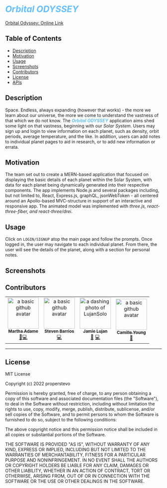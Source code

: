 # <b><i><span style="color:#65C0FB">Orbital ODYSSEY</span></b></i>


<a href="">Orbital Odyssey: Online Link</a><br />


## Table of Contents
- [Description](#description)
- [Motivation](#motivation)
- [Usage](#usage)
- [Screenshots](#screenshots)
- [Contributors](#contributors)
- [License](#license)
- [APIs](#apis)


## Description

Space. Endless, always expanding (however that works) - the more we learn about our universe, the more we come to understand the vastness of that which we do not know. The <b><i><span style=color:#65C0FB>Orbital ODYSSEY</b></i></span> application aims shed some light on that vastness, beginning with our <i>Solar System</i>. Users may sign up and login to view information on each planet, such as density, orbit periods, average temperature, and the like. In addition, users can add notes to individual planet pages to aid in research, or to add new information or errata.

## Motivation

The team set out to create a MERN-based application that focused on displaying the basic details of each planet within the Solar System, with data for each planet being dynamically generated into their respective components. The app implements Node.js and several packages including, but not limited to, React, Express.js, graphQL, jsonWebToken  - all centered around an Apollo-based MVC-structure in support of an interactive and responsive app. The animated model was implemented with <i>three.js, react-three-fiber, and react-three/drei</i>.

## Usage

Click on `LOGIN/SIGNUP` atop the main page and follow the prompts. Once logged in, the user may navigate to each individual planet. From there, the user will see the details of the planet, along with a section for personal notes.

## Screenshots



## Contributors

<table>
  <tr>
    <td align="center"><a href="https://github.com/mladame"><img src="https://avatars.githubusercontent.com/u/110636032?v=4" width="100px;" alt="a basic github avatar"/><br /><sub><b>Martha Adame</b></sub></a><br /></a><a href="https://github.com/Proper-Stevo/SpaceInvaders/commits?author=mladame" title="Design">🎨</a><a href="https://github.com/Proper-Stevo/SpaceInvaders/commits?author=mladame" title="Code">💻</a></td>
    <td align="center"><a href="https://github.com/Proper-Stevo"><img src="https://avatars.githubusercontent.com/u/83041959?v=4" width="100px;" alt="a basic github avatar"/><br /><sub><b>Steven Barrios</b></sub></a><br /><a href="https://github.com/Proper-Stevo/SpaceInvaders/commits?author=Proper-Stevo" title="Code">💻</a></td>
    <td align="center"><a href="https://github.com/LujanSolo"><img src="https://avatars.githubusercontent.com/u/104592750?v=4" width="100px;" alt="a dashing photo of LujanSolo"/><br /><sub><b>Jamie Lujan</b></sub></a><br /><a href="https://github.com/Proper-Stevo/SpaceInvaders/commits?author=LujanSolo" title="Design">🎨</a> <a href="https://github.com/Proper-Stevo/SpaceInvaders/commits?author=LujanSolo" title="Code">💻</a></td>
    <td align="center"><a href="https://github.com/camilleyong"><img src="https://avatars.githubusercontent.com/u/110850870?v=4" width="100px;" alt="a basic github avatar"/><br /><sub><b>Camille Young</b></sub></a><br /><a href="https://github.com/Proper-Stevo/SpaceInvaders/commits?author=camilleyong" title="Design">🎨</a></td>
  </tr>
</table>
<hr>

## License

MIT License

Copyright (c) 2022 properstevo

Permission is hereby granted, free of charge, to any person obtaining a copy
of this software and associated documentation files (the "Software"), to deal
in the Software without restriction, including without limitation the rights
to use, copy, modify, merge, publish, distribute, sublicense, and/or sell
copies of the Software, and to permit persons to whom the Software is
furnished to do so, subject to the following conditions:

The above copyright notice and this permission notice shall be included in all
copies or substantial portions of the Software.

THE SOFTWARE IS PROVIDED "AS IS", WITHOUT WARRANTY OF ANY KIND, EXPRESS OR
IMPLIED, INCLUDING BUT NOT LIMITED TO THE WARRANTIES OF MERCHANTABILITY,
FITNESS FOR A PARTICULAR PURPOSE AND NONINFRINGEMENT. IN NO EVENT SHALL THE
AUTHORS OR COPYRIGHT HOLDERS BE LIABLE FOR ANY CLAIM, DAMAGES OR OTHER
LIABILITY, WHETHER IN AN ACTION OF CONTRACT, TORT OR OTHERWISE, ARISING FROM,
OUT OF OR IN CONNECTION WITH THE SOFTWARE OR THE USE OR OTHER DEALINGS IN THE
SOFTWARE.